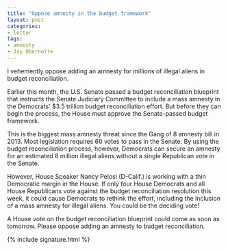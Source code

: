 ```yaml
---
title: "Oppose amnesty in the budget framework"
layout: post
categories:
- letter
tags:
- amnesty
- Jay Obernolte
---
```


I vehemently oppose adding an amnesty for millions of illegal aliens in budget reconciliation.

Earlier this month, the U.S. Senate passed a budget reconciliation blueprint that instructs the Senate Judiciary Committee to include a mass amnesty in the Democrats' $3.5 trillion budget reconciliation effort. But before they can begin the process, the House must approve the Senate-passed budget framework.

This is the biggest mass amnesty threat since the Gang of 8 amnesty bill in 2013. Most legislation requires 60 votes to pass in the Senate. By using the budget reconciliation process, however, Democrats can secure an amnesty for an estimated 8 million illegal aliens without a single Republican vote in the Senate.

However, House Speaker Nancy Pelosi (D-Calif.) is working with a thin Democratic margin in the House. If only four House Democrats and all House Republicans vote against the budget reconciliation resolution this week, it could cause Democrats to rethink the effort, including the inclusion of a mass amnesty for illegal aliens. You could be the deciding vote!

A House vote on the budget reconciliation blueprint could come as soon as tomorrow. Please oppose adding an amnesty to budget reconciliation.

{% include signature.html %}
